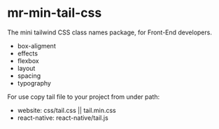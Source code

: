 # mr-min-tail-css

The mini tailwind CSS class names package, for Front-End developers.

- box-aligment
- effects
- flexbox
- layout
- spacing
- typography

For use copy tail file to your project from under path:

- website: css/tail.css || tail.min.css
- react-native: react-native/tail.js
